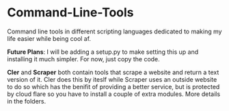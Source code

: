 # Command-Line-Tools
Command line tools in different scripting languages dedicated to making my life easier while being cool af.

<b>Future Plans</b>: I will be adding a setup.py to make setting this up and installing it much simpler. For now, just copy
the code.

<b>Cler</b> and <b>Scraper</b> both contain tools that scrape a website and return a text version of it. Cler does this by iteslf while Scraper uses an outside website to do so which has the benifit of providing a better service, but is protected by cloud flare so you have to install a couple of extra modules. More details in the folders.
